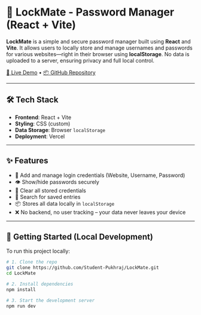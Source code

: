 # 🔐 LockMate - Password Manager (React + Vite)

**LockMate** is a simple and secure password manager built using **React** and **Vite**. It allows users to locally store and manage usernames and passwords for various websites—right in their browser using **localStorage**. No data is uploaded to a server, ensuring privacy and full local control.

[🔗 Live Demo](https://cwp-lockmate.vercel.app/) • [📦 GitHub Repository](https://github.com/Student-Pukhraj/LockMate)

---

## 🛠️ Tech Stack

- **Frontend**: React + Vite
- **Styling**: CSS (custom)
- **Data Storage**: Browser `localStorage`
- **Deployment**: Vercel

---

## ✨ Features

- 🔐 Add and manage login credentials (Website, Username, Password)
- 👁️ Show/hide passwords securely
- 🧹 Clear all stored credentials
- 🔎 Search for saved entries
- 📦 Stores all data locally in `localStorage`
- ❌ No backend, no user tracking – your data never leaves your device

---

## 🚀 Getting Started (Local Development)

To run this project locally:

```bash
# 1. Clone the repo
git clone https://github.com/Student-Pukhraj/LockMate.git
cd LockMate

# 2. Install dependencies
npm install

# 3. Start the development server
npm run dev
